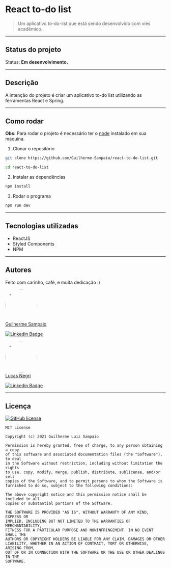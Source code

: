 # React to-do list
> Um aplicativo to-do-list que está sendo desenvolvido com viés acadêmico.

---
## Status do projeto
Status: **Em desenvolvimento.**

---
## Descrição
A intenção do projeto é criar um aplicativo to-do list utilizando as ferramentas React e Spring.

---
## Como rodar

**Obs:** Para rodar o projeto é necessário ter o <a href='https://nodejs.org/en/' target='_blank' >node</a> instalado em sua maquina.

1. Clonar o repositório
```bash
git clone https://github.com/Guilherme-Sampaio/react-to-do-list.git

cd react-to-do-list
```

2. Instalar as dependências
```bash
npm install
```

3. Rodar o programa
```bash
npm run dev
```
---
## Tecnologias utilizadas

* ReactJS
* Styled Components
* NPM

---
## Autores

Feito com carinho, café, e muita dedicação :)

<a href="https://www.linkedin.com/in/guilherme-sampaio-4946a01a6/?miniProfileUrn=urn%3Ali%3Afs_miniProfile%3AACoAADAn1LABvmw2dWfN4Q51WAqXrKE4nrouSeU" target='_blank'>
<img style="border-radius: 50%;" src="https://media-exp1.licdn.com/dms/image/C4D03AQEoAQjPfuC4PA/profile-displayphoto-shrink_800_800/0/1602284719328?e=1639008000&v=beta&t=u7vnKqFL0Ho33yDnb4sef55MukZvIR9NBB5B2S7Ckb4" width="100px;" alt=""/>
</a>
</br>
<a href="https://www.linkedin.com/in/guilherme-sampaio-4946a01a6/?miniProfileUrn=urn%3Ali%3Afs_miniProfile%3AACoAADAn1LABvmw2dWfN4Q51WAqXrKE4nrouSeU" target='_blank'>
Guilherme Sampaio
</a>

[![Linkedin Badge](https://img.shields.io/badge/-Guilherme-blue?style=flat-square&logo=Linkedin&logoColor=white&link=https://www.linkedin.com/in/guilherme-sampaio-4946a01a6/?miniProfileUrn=urn%3Ali%3Afs_miniProfile%3AACoAADAn1LABvmw2dWfN4Q51WAqXrKE4nrouSeU)](https://www.linkedin.com/in/guilherme-sampaio-4946a01a6/?miniProfileUrn=urn%3Ali%3Afs_miniProfile%3AACoAADAn1LABvmw2dWfN4Q51WAqXrKE4nrouSeU)

<a href="https://www.linkedin.com/in/lucasnegricargnin/" target='_blank'>
<img style="border-radius: 50%;" src="https://media-exp1.licdn.com/dms/image/C4E03AQE6Bfg9EQKIFQ/profile-displayphoto-shrink_200_200/0/1628562038325?e=1642032000&v=beta&t=Jc6G6nNjPW-vupK_vzvwN5k9c0NfuRjUk_P5XpQ5-_8" width="100px;" alt=""/>
</a>
</br>
<a href="https://www.linkedin.com/in/lucasnegricargnin/" target='_blank'>
Lucas Negri
</a>

[![Linkedin Badge](https://img.shields.io/badge/-Lucas-blue?style=flat-square&logo=Linkedin&logoColor=white&link=https://www.linkedin.com/in/lucas-negri-4946a01a6/?miniProfileUrn=urn%3Ali%3Afs_miniProfile%3AACoAADAn1LABvmw2dWfN4Q51WAqXrKE4nrouSeU)](https://www.linkedin.com/in/lucasnegricargnin/)

---
## Licença

[![GitHub license](https://img.shields.io/apm/l/react)](https://github.com/Guilherme-Sampaio/react-to-do-list/blob/main/LICENSE)

```
MIT License

Copyright (c) 2021 Guilherme Luiz Sampaio

Permission is hereby granted, free of charge, to any person obtaining a copy
of this software and associated documentation files (the "Software"), to deal
in the Software without restriction, including without limitation the rights
to use, copy, modify, merge, publish, distribute, sublicense, and/or sell
copies of the Software, and to permit persons to whom the Software is
furnished to do so, subject to the following conditions:

The above copyright notice and this permission notice shall be included in all
copies or substantial portions of the Software.

THE SOFTWARE IS PROVIDED "AS IS", WITHOUT WARRANTY OF ANY KIND, EXPRESS OR
IMPLIED, INCLUDING BUT NOT LIMITED TO THE WARRANTIES OF MERCHANTABILITY,
FITNESS FOR A PARTICULAR PURPOSE AND NONINFRINGEMENT. IN NO EVENT SHALL THE
AUTHORS OR COPYRIGHT HOLDERS BE LIABLE FOR ANY CLAIM, DAMAGES OR OTHER
LIABILITY, WHETHER IN AN ACTION OF CONTRACT, TORT OR OTHERWISE, ARISING FROM,
OUT OF OR IN CONNECTION WITH THE SOFTWARE OR THE USE OR OTHER DEALINGS IN THE
SOFTWARE.
```